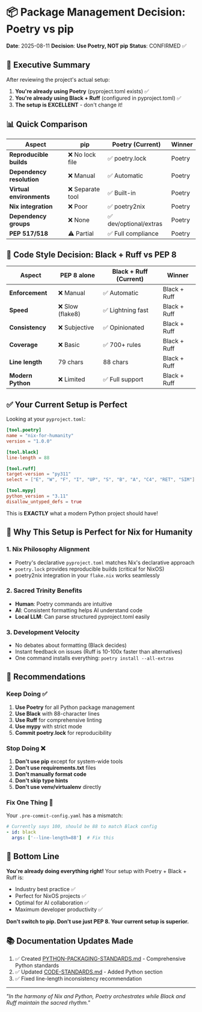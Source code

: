# 📦 Package Management Decision: Poetry vs pip

**Date**: 2025-08-11
**Decision**: **Use Poetry, NOT pip**
**Status**: CONFIRMED ✅

## 🎯 Executive Summary

After reviewing the project's actual setup:
1. **You're already using Poetry** (pyproject.toml exists) ✅
2. **You're already using Black + Ruff** (configured in pyproject.toml) ✅
3. **The setup is EXCELLENT** - don't change it!

## 📊 Quick Comparison

| Aspect | pip | Poetry (Current) | Winner |
|--------|-----|---------|--------|
| **Reproducible builds** | ❌ No lock file | ✅ poetry.lock | Poetry |
| **Dependency resolution** | ❌ Manual | ✅ Automatic | Poetry |
| **Virtual environments** | ❌ Separate tool | ✅ Built-in | Poetry |
| **Nix integration** | ❌ Poor | ✅ poetry2nix | Poetry |
| **Dependency groups** | ❌ None | ✅ dev/optional/extras | Poetry |
| **PEP 517/518** | ⚠️ Partial | ✅ Full compliance | Poetry |

## 🐍 Code Style Decision: Black + Ruff vs PEP 8

| Aspect | PEP 8 alone | Black + Ruff (Current) | Winner |
|--------|-------------|------------------------|--------|
| **Enforcement** | ❌ Manual | ✅ Automatic | Black + Ruff |
| **Speed** | ❌ Slow (flake8) | ✅ Lightning fast | Black + Ruff |
| **Consistency** | ❌ Subjective | ✅ Opinionated | Black + Ruff |
| **Coverage** | ❌ Basic | ✅ 700+ rules | Black + Ruff |
| **Line length** | 79 chars | 88 chars | Black + Ruff |
| **Modern Python** | ❌ Limited | ✅ Full support | Black + Ruff |

## ✅ Your Current Setup is Perfect

Looking at your `pyproject.toml`:

```toml
[tool.poetry]
name = "nix-for-humanity"
version = "1.0.0"

[tool.black]
line-length = 88

[tool.ruff]
target-version = "py311"
select = ["E", "W", "F", "I", "UP", "S", "B", "A", "C4", "RET", "SIM"]

[tool.mypy]
python_version = "3.11"
disallow_untyped_defs = true
```

This is **EXACTLY** what a modern Python project should have!

## 🚀 Why This Setup is Perfect for Nix for Humanity

### 1. **Nix Philosophy Alignment**
- Poetry's declarative `pyproject.toml` matches Nix's declarative approach
- `poetry.lock` provides reproducible builds (critical for NixOS)
- poetry2nix integration in your `flake.nix` works seamlessly

### 2. **Sacred Trinity Benefits**
- **Human**: Poetry commands are intuitive
- **AI**: Consistent formatting helps AI understand code
- **Local LLM**: Can parse structured pyproject.toml easily

### 3. **Development Velocity**
- No debates about formatting (Black decides)
- Instant feedback on issues (Ruff is 10-100x faster than alternatives)
- One command installs everything: `poetry install --all-extras`

## 📝 Recommendations

### Keep Doing ✅
1. **Use Poetry** for all Python package management
2. **Use Black** with 88-character lines
3. **Use Ruff** for comprehensive linting
4. **Use mypy** with strict mode
5. **Commit poetry.lock** for reproducibility

### Stop Doing ❌
1. **Don't use pip** except for system-wide tools
2. **Don't use requirements.txt** files
3. **Don't manually format code**
4. **Don't skip type hints**
5. **Don't use venv/virtualenv** directly

### Fix One Thing 🔧
Your `.pre-commit-config.yaml` has a mismatch:
```yaml
# Currently says 100, should be 88 to match Black config
- id: black
  args: ['--line-length=88']  # Fix this
```

## 🎉 Bottom Line

**You're already doing everything right!** Your setup with Poetry + Black + Ruff is:
- Industry best practice ✅
- Perfect for NixOS projects ✅
- Optimal for AI collaboration ✅
- Maximum developer productivity ✅

**Don't switch to pip. Don't use just PEP 8. Your current setup is superior.**

## 📚 Documentation Updates Made

1. ✅ Created [PYTHON-PACKAGING-STANDARDS.md](./PYTHON-PACKAGING-STANDARDS.md) - Comprehensive Python standards
2. ✅ Updated [CODE-STANDARDS.md](./03-DEVELOPMENT/04-CODE-STANDARDS.md) - Added Python section
3. ✅ Fixed line-length inconsistency recommendation

---

*"In the harmony of Nix and Python, Poetry orchestrates while Black and Ruff maintain the sacred rhythm."*
